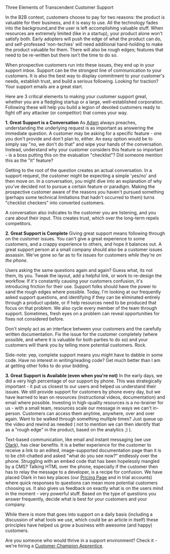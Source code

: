 
Three Elements of Transcendent Customer Support

In the B2B context, customers choose to pay for two reasons: the product is valuable for their business, and it is easy to use. All the technology fades into the background,and the user is left accomplishing valuable stuff. When resources are extremely limited (like in a startup), your product alone won't satisfy both. Early adopters will push the edge of what the product can do, and self-professed 'non-techies' will need additional hand-holding to make the product valuable for them. There will also be rough edges; features that need to be re-written but there isn't the time to do so. 

When prospective customers run into these issues, they end up in your support inbox. Support can be the strongest line of communication to your customers. It is also the best way to display commitment to your customer's needs, establish trust, and build a serious following. Looking for traction? Your support emails are a great start.

Here are 3 critical elements to making your customer support great, whether you are a fledgling startup or a large, well-established corporation. Following these will help you build a legion of devoted customers ready to fight off any attacker (or competitor) that comes your way.


**1. Great Support is a Conversation**
As [Adam]("https://twitter.com/#!/adamzais") always preaches, understanding the underlying request is as important as answering the immediate question. A customer may be asking for a specific feature - one you don't provide and don't plan to, either. An easy option would be to simply say "no, we don't do that" and wipe your hands of the conversation. Instead, understand why your customer considers this feature so important - is a boss putting this on the evaluation "checklist"? Did someone mention this as the "it" feature?

Getting to the root of the question creates an actual conversation. In a support request, the customer might be expecting a simple 'yes/no' and then move on. In a conversation, you might dive into an explanation of why you've decided not to pursue a certain feature or paradigm. Making the prospective customer aware of the reasons you haven't pursued something (perhaps some technical limitations that hadn't occurred to them) turns "checklist checkers" into converted customers. 

A conversation also indicates to the customer you are listening, and you care about their input. This creates trust, which over the long-term repels competitors.


**2. Great Support is Complete**
Giving great support means following through on the customer issues. You can't give a great experience to some customers, and a crappy experience to others, and hope it balances out. A great support person at a small company should also be a customer issues assassin. We've gone so far as to fix issues for customers *while they're on the phone*.

Users asking the same questions again and again? Guess what, its not them, its you. Tweak the layout, add a helpful link, or work to re-design the workflow. If it's constantly causing your customers confusion, it's introducing friction for their use. Support folks should have the power to sand the rough edges where possible. Today, I'm looking at our frequently asked support questions, and identifying if they can be eliminated entirely through a product update, or if help resources need to be produced that focus on that problem. We also cycle every member of the team through support. Sometimes, fresh eyes on a problem can reveal opportunities for fixes not considered before.

Don't simply act as an interface between your customers and the carefully written documentation. Fix the issue for the customer completely (where possible, and where it is valuable for both parties to do so) and your customers will thank you by telling more potential customers. Rock.

Side-note: yep, complete support means you might have to dabble in some code. Have no interest in writing/reading code? Get much better than I am at getting other folks to do your bidding. 


**3. Great Support is Available (even when you're not)**
In the early days, we did a very high percentage of our support by phone. This was strategically important - it put us closest to our users and helped us understand their issues. We still provide support for customers by phone every day, but we have learned to lean on resources (instructional videos, documentation) and email where possible. 
Investing in high-quality resources is a no-brainer for us - with a small team, resources scale our message in ways we can't in-person. Customers can access them anytime, anywhere, over and over again. Want to be walked through something multiple times? Just queue up the video and rewind as needed ( not to mention we can then identify that as a "rough edge" in the product, based on the analytics ;) ). 

Text-based communication, like email and instant messaging (we use [Olark]("http://olark.com")), has clear benefits. It is a better experience for the customer to receive a link to an edited, image-supported documentation page than it is to be chit-chatted and asked "what do you see now?" endlessly over the phone. Struggling with an embed code that has been hopelessly mangled by a CMS? Talking HTML over the phone, especially if the customer then has to relay the message to a developer, is a recipe for confusion. We have placed Olark in two key places (our [Pricing Page]("http://wistia.com/pricing") and in trial accounts) where quick responses to questions can mean more potential customers choosing us. It also gives us feedback on exactly what is on the users mind in the moment - very powerful stuff. Based on the type of questions you answer frequently, decide what is best for your customers and your company.

While there is more that goes into support on a daily basis (including a discussion of what tools we use, which could be an article in itself) these principles have helped us grow a business with awesome (and happy) customers.


Are you someone who would thrive in a support environment? Check it - we're hiring a [Customer Champion Apprentice]( "http://wistia.theresumator.com/apply/kfxfXl/Customer-Champion-Apprentice.html" ).

